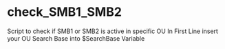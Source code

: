 # check_SMB1_SMB2
Script to check if SMB1 or SMB2 is active in specific OU
In First Line insert your OU Search Base into $SearchBase Variable
